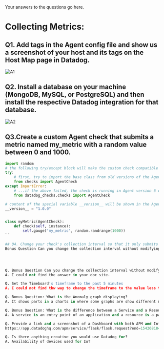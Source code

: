 Your answers to the questions go here.

# Collecting Metrics:

## Q1. Add tags in the Agent config file and show us a screenshot of your host and its tags on the Host Map page in Datadog.
![A1](https://github.com/jhhys/hiring-engineers/blob/master/Add%20tags%20in%20the%20Agent%20config%20file%20.png)

## Q2. Install a database on your machine (MongoDB, MySQL, or PostgreSQL) and then install the respective Datadog integration for that database.
![A2](https://github.com/jhhys/hiring-engineers/blob/master/Install%20a%20database%20on%20your%20machine.png)

## Q3.Create a custom Agent check that submits a metric named my_metric with a random value between 0 and 1000.

```python:checks.d/myMetric.py
import random
# the following try/except block will make the custom check compatible with any Agent version
try:
    # first, try to import the base class from old versions of the Agent...
    from checks import AgentCheck
except ImportError:
    # ...if the above failed, the check is running in Agent version 6 or later
    from datadog_checks.checks import AgentCheck

# content of the special variable __version__ will be shown in the Agent status page
__version__ = "1.0.0"


class myMetric(AgentCheck):
    def check(self, instance):
        self.gauge('my_metric', random.randrange(1000))
``

## Q4. Change your check's collection interval so that it only submits the metric once every 45 seconds.
Bonus Question Can you change the collection interval without modifying the Python check file you created?




Q. Bonus Question Can you change the collection interval without modifying the Python check file you created?
A. I could not find the answer in your doc site.

Q. Set the Timeboard's timeframe to the past 5 minutes
A. I could not find thw way to change the timeframe to the value less than 1 hour.

Q. Bonus Question: What is the Anomaly graph displaying?
A. It shows parts in a charts in where some graphs are show different movement.

Q. Bonus Question: What is the difference between a Service and a Resource?
A. A service is an entry point of an application and a resource is a particular action for a given service.

Q. Provide a link and a screenshot of a Dashboard with both APM and Infrastructure Metrics.
https://app.datadoghq.com/apm/service/flask/flask.request?end=1542681849016&env=prod&paused=false&start=1542678249016

Q. Is there anything creative you would use Datadog for?
A. Availability of devices used for IoT


